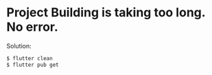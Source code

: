 # Project Building is taking too long. No error.

Solution:

```sh
$ flutter clean
$ flutter pub get
```
